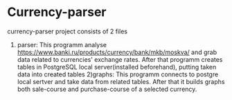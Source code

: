 # Currency-parser
currency-parser project consists of 2 files
1) parser: This programm analyse https://www.banki.ru/products/currency/bank/mkb/moskva/
and grab data related to currencies' exchange rates. 
After that programm creates tables in PostgreSQL local server(installed beforehand),
putting taken data into created tables
2)graphs: This programm connects to postgre local sertver and take data from related tables.
After that it builds graphs both sale-course and purchase-course of a selected currency.
    